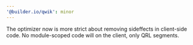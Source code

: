 ```yaml
---
'@builder.io/qwik': minor
---
```


The optimizer now is more strict about removing sideffects in client-side code. No module-scoped code will on the client, only QRL segments.
